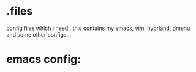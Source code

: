# .files
config files which i need.. this contains my emacs, vim, hyprland, dmenu and some other configs...

# emacs config:
